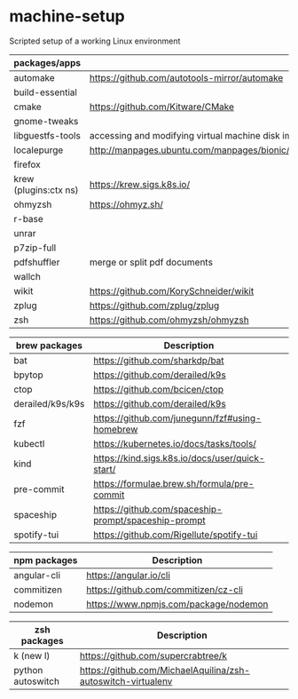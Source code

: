 # machine-setup

Scripted setup of a working Linux environment



|   packages/apps        |                                            |  
|------------------------|--------------------------------------------|
|   automake             |https://github.com/autotools-mirror/automake|
|   build-essential      |
|   cmake                |https://github.com/Kitware/CMake            |
|   gnome-tweaks         |  
|   libguestfs-tools     |accessing and modifying virtual machine disk imagesw
|   localepurge          |http://manpages.ubuntu.com/manpages/bionic/man8/localepurge.8.html                                            |
|   firefox              |                                            |
|   krew (plugins:ctx ns)|https://krew.sigs.k8s.io/                   |
|   ohmyzsh              |https://ohmyz.sh/                           |
|   r-base               |                                            |
|   unrar                |                                            |
|   p7zip-full           |                                            |
|   pdfshuffler          |merge or split pdf documents                |
|   wallch               |                                            |
|   wikit                |https://github.com/KorySchneider/wikit      |
|   zplug                |https://github.com/zplug/zplug              |
|   zsh                  |https://github.com/ohmyzsh/ohmyzsh          |





|   brew packages       |           Description                              |
|-----------------------|----------------------------------------------------|
|   bat                 |https://github.com/sharkdp/bat                      |
|   bpytop              |https://github.com/derailed/k9s                     |
|   ctop                |https://github.com/bcicen/ctop                      |
|   derailed/k9s/k9s    |https://github.com/derailed/k9s                     |
|   fzf                 |https://github.com/junegunn/fzf#using-homebrew      |
|   kubectl             |https://kubernetes.io/docs/tasks/tools/             |
|   kind                |https://kind.sigs.k8s.io/docs/user/quick-start/     |
|   pre-commit          |https://formulae.brew.sh/formula/pre-commit         |
|   spaceship           |https://github.com/spaceship-prompt/spaceship-prompt|
|   spotify-tui         |https://github.com/Rigellute/spotify-tui            |


|   npm  packages       |           Description                         |
|-----------------------|-----------------------------------------------|
|   angular-cli         |https://angular.io/cli                         |
|   commitizen          |https://github.com/commitizen/cz-cli           |
|   nodemon             |https://www.npmjs.com/package/nodemon          |


|   zsh packages        |           Description                         |
|-----------------------|-----------------------------------------------|
|   k (new l)           |https://github.com/supercrabtree/k             |
| python autoswitch     |https://github.com/MichaelAquilina/zsh-autoswitch-virtualenv|